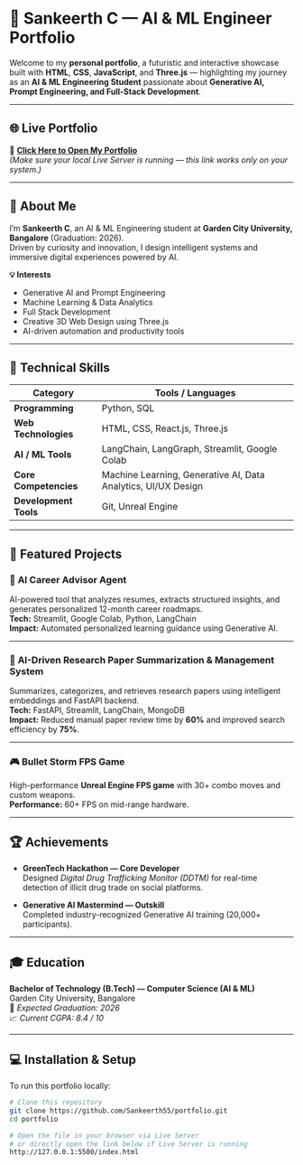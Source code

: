 # 🌌 Sankeerth C — AI & ML Engineer Portfolio

Welcome to my **personal portfolio**, a futuristic and interactive showcase built with **HTML**, **CSS**, **JavaScript**, and **Three.js** — highlighting my journey as an **AI & ML Engineering Student** passionate about **Generative AI, Prompt Engineering, and Full-Stack Development**.

---

## 🌐 Live Portfolio

🚀 **[Click Here to Open My Portfolio](Users/sanke/OneDrive/Desktop/portfolio/sankyportfolio/index.html)**  
*(Make sure your local Live Server is running — this link works only on your system.)*  


---

## 🚀 About Me

I’m **Sankeerth C**, an AI & ML Engineering student at **Garden City University, Bangalore** (Graduation: 2026).  
Driven by curiosity and innovation, I design intelligent systems and immersive digital experiences powered by AI.

**💡 Interests**
- Generative AI and Prompt Engineering  
- Machine Learning & Data Analytics  
- Full Stack Development  
- Creative 3D Web Design using Three.js  
- AI-driven automation and productivity tools  

---

## 🧠 Technical Skills

| Category | Tools / Languages |
|-----------|------------------|
| **Programming** | Python, SQL |
| **Web Technologies** | HTML, CSS, React.js, Three.js |
| **AI / ML Tools** | LangChain, LangGraph, Streamlit, Google Colab |
| **Core Competencies** | Machine Learning, Generative AI, Data Analytics, UI/UX Design |
| **Development Tools** | Git, Unreal Engine |

---

## 🧩 Featured Projects

### 🤖 **AI Career Advisor Agent**
AI-powered tool that analyzes resumes, extracts structured insights, and generates personalized 12-month career roadmaps.  
**Tech:** Streamlit, Google Colab, Python, LangChain  
**Impact:** Automated personalized learning guidance using Generative AI.

---

### 📝 **AI-Driven Research Paper Summarization & Management System**
Summarizes, categorizes, and retrieves research papers using intelligent embeddings and FastAPI backend.  
**Tech:** FastAPI, Streamlit, LangChain, MongoDB  
**Impact:** Reduced manual paper review time by **60%** and improved search efficiency by **75%**.

---

### 🎮 **Bullet Storm FPS Game**
High-performance **Unreal Engine FPS game** with 30+ combo moves and custom weapons.  
**Performance:** 60+ FPS on mid-range hardware.

---

## 🏆 Achievements

- **GreenTech Hackathon — Core Developer**  
  Designed *Digital Drug Trafficking Monitor (DDTM)* for real-time detection of illicit drug trade on social platforms.

- **Generative AI Mastermind — Outskill**  
  Completed industry-recognized Generative AI training (20,000+ participants).

---

## 🎓 Education

**Bachelor of Technology (B.Tech) — Computer Science (AI & ML)**  
Garden City University, Bangalore  
📅 *Expected Graduation: 2026*  
📈 *Current CGPA: 8.4 / 10*

---

## 💻 Installation & Setup

To run this portfolio locally:

```bash
# Clone this repository
git clone https://github.com/Sankeerth55/portfolio.git
cd portfolio

# Open the file in your browser via Live Server
# or directly open the link below if Live Server is running
http://127.0.0.1:5500/index.html
